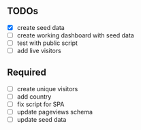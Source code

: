 ## TODOs

- [x] create seed data
- [ ] create working dashboard with seed data
- [ ] test with public script
- [ ] add live visitors

## Required

- [ ] create unique visitors
- [ ] add country
- [ ] fix script for SPA
- [ ] update pageviews schema
- [ ] update seed data
